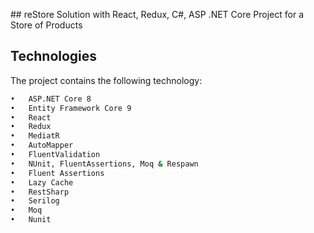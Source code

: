 ﻿﻿## reStore Solution with React, Redux, C#, ASP .NET Core Project for a Store of Products
## Technologies

The project contains the following technology:
```bash
•	ASP.NET Core 8
•	Entity Framework Core 9
•	React
•	Redux
•	MediatR
•	AutoMapper
•	FluentValidation
•	NUnit, FluentAssertions, Moq & Respawn
•	Fluent Assertions
•	Lazy Cache
•	RestSharp
•	Serilog
•	Moq
•	Nunit

